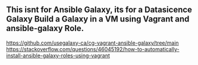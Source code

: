 ## This isnt for Ansible Galaxy, its for a Datasicence Galaxy Build a Galaxy in a VM using Vagrant and ansible-galaxy Role.


https://github.com/usegalaxy-ca/cg-vagrant-ansible-galaxy/tree/main
https://stackoverflow.com/questions/46045192/how-to-automatically-install-ansible-galaxy-roles-using-vagrant

